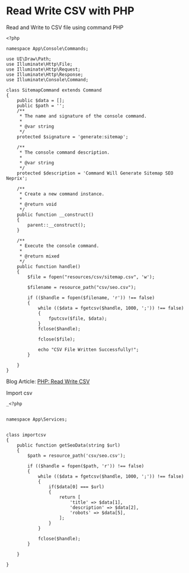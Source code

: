 # Read Write CSV with PHP

Read and Write to CSV file using command PHP


    <?php

    namespace App\Console\Commands;

    use UI\Draw\Path;
    use Illuminate\Http\File;
    use Illuminate\Http\Request;
    use Illuminate\Http\Response;
    use Illuminate\Console\Command;

    class SitemapCommand extends Command
    {
        public $data = [];
        public $path = '';
        /**
         * The name and signature of the console command.
         *
         * @var string
         */
        protected $signature = 'generate:sitemap';

        /**
         * The console command description.
         *
         * @var string
         */
        protected $description = 'Command Will Generate Sitemap SEO Neprix';

        /**
         * Create a new command instance.
         *
         * @return void
         */
        public function __construct()
        {
            parent::__construct();
        }

        /**
         * Execute the console command.
         *
         * @return mixed
         */
        public function handle()
        {   
            $file = fopen("resources/csv/sitemap.csv", 'w');

            $filename = resource_path("csv/seo.csv");

            if (($handle = fopen($filename, 'r')) !== false) 
            {
                while (($data = fgetcsv($handle, 1000, ';')) !== false) 
                {
                    fputcsv($file, $data); 
                }
                fclose($handle);

                fclose($file);

                echo "CSV File Written Successfully!";
            }

        }
    }



Blog Article: [PHP: Read Write CSV](http://blog.chapagain.com.np/php-read-write-csv/)

Import csv 

    _<?php


    namespace App\Services;


    class importcsv
    {
        public function getSeoData(string $url)
        {
            $path = resource_path('csv/seo.csv');

            if (($handle = fopen($path, 'r')) !== false) 
            {
                while (($data = fgetcsv($handle, 1000, ';')) !== false) 
                {
                    if($data[0] === $url)
                    {
                        return [
                            'title' => $data[1],
                            'description' => $data[2],
                            'robots' => $data[5],
                        ];
                    }
                }

                fclose($handle);
            }

        }

    }
